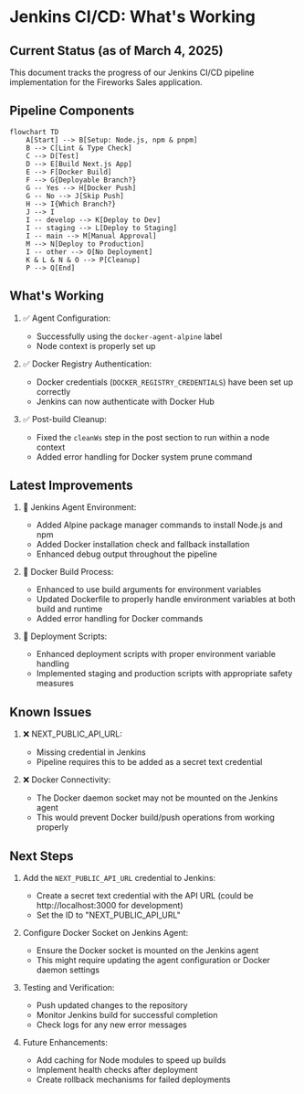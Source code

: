 # Jenkins CI/CD: What's Working

## Current Status (as of March 4, 2025)

This document tracks the progress of our Jenkins CI/CD pipeline implementation for the Fireworks Sales application.

## Pipeline Components

```mermaid
flowchart TD
    A[Start] --> B[Setup: Node.js, npm & pnpm]
    B --> C[Lint & Type Check]
    C --> D[Test]
    D --> E[Build Next.js App]
    E --> F[Docker Build]
    F --> G{Deployable Branch?}
    G -- Yes --> H[Docker Push]
    G -- No --> J[Skip Push]
    H --> I{Which Branch?}
    J --> I
    I -- develop --> K[Deploy to Dev]
    I -- staging --> L[Deploy to Staging]
    I -- main --> M[Manual Approval]
    M --> N[Deploy to Production]
    I -- other --> O[No Deployment]
    K & L & N & O --> P[Cleanup]
    P --> Q[End]
```

## What's Working

1. ✅ Agent Configuration:
   - Successfully using the `docker-agent-alpine` label
   - Node context is properly set up

2. ✅ Docker Registry Authentication:
   - Docker credentials (`DOCKER_REGISTRY_CREDENTIALS`) have been set up correctly
   - Jenkins can now authenticate with Docker Hub

3. ✅ Post-build Cleanup:
   - Fixed the `cleanWs` step in the post section to run within a node context
   - Added error handling for Docker system prune command

## Latest Improvements

1. 🔄 Jenkins Agent Environment:
   - Added Alpine package manager commands to install Node.js and npm
   - Added Docker installation check and fallback installation
   - Enhanced debug output throughout the pipeline

2. 🔄 Docker Build Process:
   - Enhanced to use build arguments for environment variables
   - Updated Dockerfile to properly handle environment variables at both build and runtime
   - Added error handling for Docker commands

3. 🔄 Deployment Scripts:
   - Enhanced deployment scripts with proper environment variable handling
   - Implemented staging and production scripts with appropriate safety measures

## Known Issues

1. ❌ NEXT_PUBLIC_API_URL:
   - Missing credential in Jenkins
   - Pipeline requires this to be added as a secret text credential

2. ❌ Docker Connectivity:
   - The Docker daemon socket may not be mounted on the Jenkins agent
   - This would prevent Docker build/push operations from working properly

## Next Steps

1. Add the `NEXT_PUBLIC_API_URL` credential to Jenkins:
   - Create a secret text credential with the API URL (could be http://localhost:3000 for development)
   - Set the ID to "NEXT_PUBLIC_API_URL"

2. Configure Docker Socket on Jenkins Agent:
   - Ensure the Docker socket is mounted on the Jenkins agent
   - This might require updating the agent configuration or Docker daemon settings

3. Testing and Verification:
   - Push updated changes to the repository
   - Monitor Jenkins build for successful completion
   - Check logs for any new error messages

4. Future Enhancements:
   - Add caching for Node modules to speed up builds
   - Implement health checks after deployment
   - Create rollback mechanisms for failed deployments
